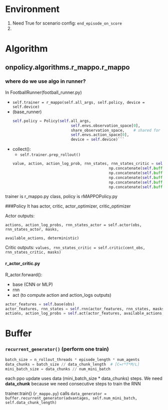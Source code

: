 # Environment

1. Need True for scenario config: `end_episode_on_score`
2. 

# Algorithm
## onpolicy.algorithms.r_mappo.r_mappo

### where do we use algo in runner?
In FootballRunner(football_runner.py)
 - `self.trainer = r_mappo(self.all_args, self.policy, device = self.device)`
 - (base_runner)
    ```python
   self.policy = Policy(self.all_args,
                              self.envs.observation_space[0],
                              share_observation_space,    # shared for V and above row for pi?
                              self.envs.action_space[0],
                              device = self.device)```
 - collect():
   - `self.trainer.prep_rollout()`
   ```python
   value, action, action_log_prob, rnn_states, rnn_states_critic = self.trainer.policy.get_actions(
                                              np.concatenate(self.buffer.share_obs[step]),
                                              np.concatenate(self.buffer.obs[step]),
                                              np.concatenate(self.buffer.rnn_states[step]),
                                              np.concatenate(self.buffer.rnn_states_critic[step]),
                                              np.concatenate(self.buffer.masks[step]))
   ```
trainer is r_mappo.py class, policy is rMAPPOPolicy.py

###Policy
It has actor, critic, actor_optimizer, critic_optimizer

Actor outputs:  
```
actions, action_log_probs, rnn_states_actor = self.actor(obs, rnn_states_actor, masks, 
                                                         available_actions, deterministic)
```
Critic outputs:
`values, rnn_states_critic = self.critic(cent_obs, rnn_states_critic, masks)
`
#### r_actor_critic.py
R_actor.forward(): 
- base (CNN or MLP)
- rnn
- act (to compute action and action_logs outputs)
```python
actor_features = self.base(obs)
actor_features, rnn_states = self.rnn(actor_features, rnn_states, masks)
actions, action_log_probs = self.act(actor_features, available_actions, deterministic)
```
# Buffer
### `recurrent_generator()` (perform one train)
   ```python
   batch_size = n_rollout_threads * episode_length * num_agents
   data_chunks = batch_size // data_chunk_length  # [C=r*T*M/L]
   mini_batch_size = data_chunks // num_mini_batch
   ```
each ppo update uses data (mini_batch_size * data_chunks) steps. 
We need **data_chunk** because we need consecutive steps to train the RNN

trainer.train() (`r_mappo.py`) calls `data_generator = buffer.recurrent_generator(advantages, self.num_mini_batch, self.data_chunk_length)`